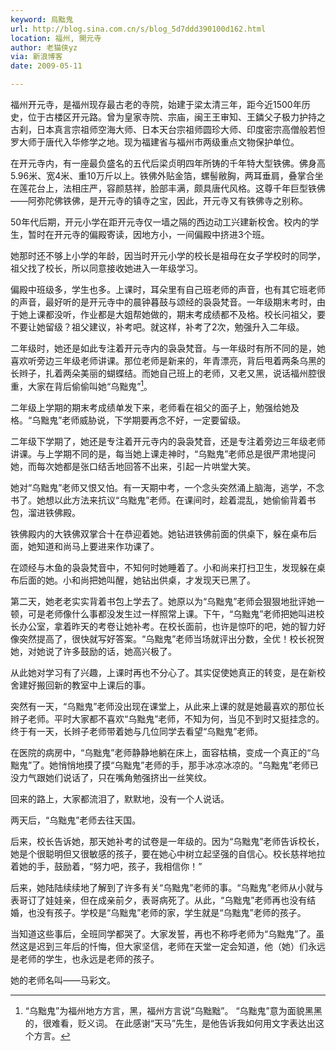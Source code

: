 ```yaml
---
keyword: 烏黜鬼
url: http://blog.sina.com.cn/s/blog_5d7ddd390100d162.html
location: 福州, 開元寺
author: 老猫侠yz
via: 新浪博客
date: 2009-05-11

---
```

福州开元寺，是福州现存最古老的寺院，始建于梁太清三年，距今近1500年历史，位于古楼区开元路。曾为皇家寺院、宗庙，闽王王审知、王鏻父子极力护持之古刹，日本真言宗祖师空海大师、日本天台宗祖师圆珍大师、印度密宗高僧般若怛罗大师于唐代入华修学之地。现为福建省与福州市两级重点文物保护单位。

在开元寺内，有一座最负盛名的五代后梁贞明四年所铸的千年特大型铁佛。佛身高5.96米、宽4米、重10万斤以上。铁佛外贴金箔，螺髻敝胸，两耳垂肩，叠掌合坐在莲花台上，法相庄严，容颜慈祥，脸部丰满，颇具唐代风格。这尊千年巨型铁佛——阿弥陀佛铁佛，是开元寺的镇寺之宝，因此，开元寺又有铁佛寺之别称。

50年代后期，开元小学在距开元寺仅一墙之隔的西边动工兴建新校舍。校内的学生，暂时在开元寺的偏殿寄读，因地方小，一间偏殿中挤进3个班。

她那时还不够上小学的年龄，因当时开元小学的校长是祖母在女子学校时的同学，祖父找了校长，所以同意接收她进入一年级学习。

偏殿中班级多，学生也多。上课时，耳朵里有自己班老师的声音，也有其它班老师的声音，最好听的是开元寺中的晨钟暮鼓与颂经的袅袅梵音。一年级期末考时，由于她上课都没听，作业都是大姐帮她做的，期末考成绩都不及格。校长问祖父，要不要让她留级？祖父建议，补考吧。就这样，补考了2次，勉强升入二年级。

二年级时，她还是如此专注着开元寺内的袅袅梵音。与一年级时有所不同的是，她喜欢听旁边三年级老师讲课。那位老师是新来的，年青漂亮，背后甩着两条乌黑的长辫子，扎着两朵美丽的蝴蝶结。而她自己班上的老师，又老又黑，说话福州腔很重，大家在背后偷偷叫她“乌黜鬼”[^1]。

二年级上学期的期末考成绩单发下来，老师看在祖父的面子上，勉强给她及格。“乌黜鬼”老师威胁说，下学期要再念不好，一定要留级。

二年级下学期了，她还是专注着开元寺内的袅袅梵音，还是专注着旁边三年级老师讲课。与上学期不同的是，每当她上课走神时，“乌黜鬼”老师总是很严肃地提问她，而每次她都是张口结舌地回答不出来，引起一片哄堂大笑。

她对“乌黜鬼”老师又恨又怕。有一天期中考，一个念头突然涌上脑海，逃学，不念书了。她想以此方法来抗议“乌黜鬼”老师。在课间时，趁着混乱，她偷偷背着书包，溜进铁佛殿。

铁佛殿内的大铁佛双掌合十在恭迎着她。她钻进铁佛前面的供桌下，躲在桌布后面，她知道和尚马上要进来作功课了。

在颂经与木鱼的袅袅梵音中，不知何时她睡着了。小和尚来打扫卫生，发现躲在桌布后面的她。小和尚把她叫醒，她钻出供桌，才发现天已黑了。

第二天，她老老实实背着书包上学去了。她原以为“乌黜鬼”老师会狠狠地批评她一顿，可是老师像什么事都没发生过一样照常上课。下午，“乌黜鬼”老师把她叫进校长办公室，拿着昨天的考卷让她补考。在校长面前，也许是惊吓的吧，她的智力好像突然提高了，很快就写好答案。“乌黜鬼”老师当场就评出分数，全优！校长祝贺她，对她说了许多鼓励的话，她高兴极了。

从此她对学习有了兴趣，上课时再也不分心了。其实促使她真正的转变，是在新校舍建好搬回新的教室中上课后的事。

突然有一天，“乌黜鬼”老师没出现在课堂上，从此来上课的就是她最喜欢的那位长辫子老师。平时大家都不喜欢“乌黜鬼”老师，不知为何，当见不到时又挺挂念的。终于有一天，长辫子老师带着她与几位同学去看望“乌黜鬼”老师。

在医院的病房中，“乌黜鬼”老师静静地躺在床上，面容枯槁，变成一个真正的“乌黜鬼”了。她悄悄地摸了摸“乌黜鬼”老师的手，那手冰凉冰凉的。“乌黜鬼”老师已没力气跟她们说话了，只在嘴角勉强挤出一丝笑纹。

回来的路上，大家都流泪了，默默地，没有一个人说话。

两天后，“乌黜鬼”老师去往天国。

后来，校长告诉她，那天她补考的试卷是一年级的。因为“乌黜鬼”老师告诉校长，她是个很聪明但又很敏感的孩子，要在她心中树立起坚强的自信心。校长慈祥地拉着她的手，鼓励着，“努力吧，孩子，我相信你！”

后来，她陆陆续续地了解到了许多有关“乌黜鬼”老师的事。“乌黜鬼”老师从小就与表哥订了娃娃亲，但在成亲前夕，表哥病死了。从此，“乌黜鬼”老师再也没有结婚，也没有孩子。学校是“乌黜鬼”老师的家，学生就是“乌黜鬼”老师的孩子。

当知道这些事后，全班同学都哭了。大家发誓，再也不称呼老师为“乌黜鬼”了。虽然这是迟到三年后的忏悔，但大家坚信，老师在天堂一定会知道，他（她）们永远是老师的学生，也永远是老师的孩子。

她的老师名叫——马彩文。

[^1]: “乌黜鬼”为福州地方方言，黑，福州方言说“乌黜黜”。 “乌黜鬼”意为面貌黑黑的，很难看，贬义词。 在此感谢“天马”先生，是他告诉我如何用文字表达出这个方言。
